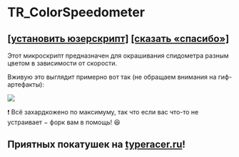 # TR_ColorSpeedometer
## [[установить юзерскрипт]](../../raw/main/TR_ColorSpeedometer.user.js) [[сказать «спасибо»]](https://typeracer.ru/profile/5/)

Этот микроскрипт предназначен для окрашивания спидометра разным цветом в зависимости от скорости.

Вживую это выглядит примерно вот так (не обращаем внимания на гиф-артефакты):

![](https://i.imgur.com/fPBwKkj.gif)

❗ Всё захардкожено по максимуму, так что если вас что-то не устраивает − форк вам в помощь! 😆

## Приятных покатушек на [typeracer.ru](https://typeracer.ru/)!
